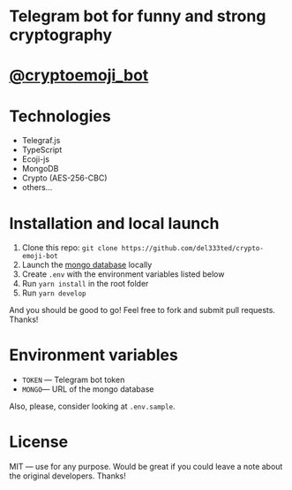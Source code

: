 # Telegram bot for funny and strong cryptography

# [@cryptoemoji_bot](https://t.me/crypto_emoji_bot)

# Technologies 

- Telegraf.js
- TypeScript
- Ecoji-js
- MongoDB
- Crypto (AES-256-CBC)
- others...

# Installation and local launch

1. Clone this repo: `git clone https://github.com/del333ted/crypto-emoji-bot`
2. Launch the [mongo database](https://www.mongodb.com/) locally
3. Create `.env` with the environment variables listed below
4. Run `yarn install` in the root folder
5. Run `yarn develop`

And you should be good to go! Feel free to fork and submit pull requests. Thanks!

# Environment variables

- `TOKEN` — Telegram bot token
- `MONGO`— URL of the mongo database

Also, please, consider looking at `.env.sample`.

# License

MIT — use for any purpose. Would be great if you could leave a note about the original developers. Thanks!
